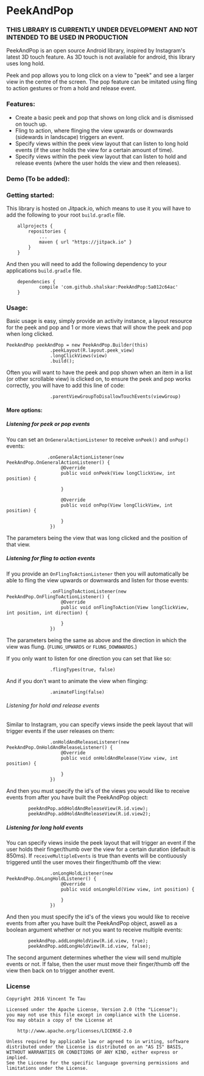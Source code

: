 # PeekAndPop

### THIS LIBRARY IS CURRENTLY UNDER DEVELOPMENT AND NOT INTENDED TO BE USED IN PRODUCTION 

PeekAndPop is an open source Android library, inspired by Instagram's latest 3D touch feature.
As 3D touch is not available for android, this library uses long hold.

Peek and pop allows you to long click on a view to "peek" and see a larger view in the centre of the screen.
The pop feature can be imitated using fling to action gestures or from a hold and release event.

### Features:

- Create a basic peek and pop that shows on long click and is dismissed on touch up.
- Fling to action, where flinging the view upwards or downwards (sidewards in landscape) triggers an event.
- Specify views within the peek view layout that can listen to long hold events (if the user holds the view for a 
certain amount of time).
- Specify views within the peek view layout that can listen to hold and release events (where the user holds the view
 and then releases).

### Demo (To be added): 

### Getting started:

This library is hosted on Jitpack.io, which means to use it you will have to add the following to your root `build.gradle` file.

```
	allprojects {
		repositories {
			...
			maven { url "https://jitpack.io" }
		}
	}
```

And then you will need to add the following dependency to your applications `build.gradle` file.

```
	dependencies {
	        compile 'com.github.shalskar:PeekAndPop:5a012c64ac'
	}
```

### Usage:
Basic usage is easy, simply provide an activity instance, a layout resource for the peek and pop and 1 or more views that will show the peek and pop when long clicked.


```  
PeekAndPop peekAndPop = new PeekAndPop.Builder(this)
                .peekLayout(R.layout.peek_view)
                .longClickViews(view)
                .build();
```


Often you will want to have the peek and pop shown when an item in a list (or other scrollable view) is clicked on, to ensure the peek and pop works correctly, you will have to add this line of code:


```
                .parentViewGroupToDisallowTouchEvents(viewGroup)
```

#### More options:

##### Listening for peek or pop events

You can set an `OnGeneralActionListener` to receive `onPeek()` and `onPop()` events:

```            
               .onGeneralActionListener(new PeekAndPop.OnGeneralActionListener() {
                    @Override
                    public void onPeek(View longClickView, int position) {
                        
                    }

                    @Override
                    public void onPop(View longClickView, int position) {

                    }
                })
```

The parameters being the view that was long clicked and the position of that view.

##### Listening for fling to action events

If you provide an `OnFlingToActionListener` then you will automatically be able to fling the view upwards or downwards and listen for those events:

```
                .onFlingToActionListener(new PeekAndPop.OnFlingToActionListener() {
                    @Override
                    public void onFlingToAction(View longClickView, int position, int direction) {
                        
                    }
                })
```

The parameters being the same as above and the direction in which the view was flung. (`FLUNG_UPWARDS` or `FLUNG_DOWNWARDS`.)

If you only want to listen for one direction you can set that like so:

```           
                .flingTypes(true, false)
```

And if you don't want to animate the view when flinging:

```
                .animateFling(false)
```

###### Listening for hold and release events

Similar to Instagram, you can specify views inside the peek layout that will trigger events if the user releases on them:

```
                .onHoldAndReleaseListener(new PeekAndPop.OnHoldAndReleaseListener() {
                    @Override
                    public void onHoldAndRelease(View view, int position) {
                        
                    }
                })
```

And then you must specify the id's of the views you would like to receive events from after you have built the PeekAndPop object:

```
        peekAndPop.addHoldAndReleaseView(R.id.view);
        peekAndPop.addHoldAndReleaseView(R.id.view2);
```

##### Listening for long hold events

You can specify views inside the peek layout that will trigger an event if the user holds their finger/thumb over the view for a certain duration (default is 850ms). If `receiveMultipleEvents` is true than events will be contiuously triggered until the user moves their finger/thumb off the view:

```
                .onLongHoldListener(new PeekAndPop.OnLongHoldListener() {
                    @Override
                    public void onLongHold(View view, int position) {
                        
                    }
                })
```

And then you must specify the id's of the views you would like to receive events from after you have built the PeekAndPop object, aswell as a boolean argument whether or not you want to receive multiple events:

```
        peekAndPop.addLongHoldView(R.id.view, true);
        peekAndPop.addLongHoldView(R.id.view, false);
```


The second argument determines whether the view will send multiple events or not. If false, then the user must move their finger/thumb off the view then back on to trigger another event.


### License

```
Copyright 2016 Vincent Te Tau

Licensed under the Apache License, Version 2.0 (the "License");
you may not use this file except in compliance with the License.
You may obtain a copy of the License at

    http://www.apache.org/licenses/LICENSE-2.0

Unless required by applicable law or agreed to in writing, software
distributed under the License is distributed on an "AS IS" BASIS,
WITHOUT WARRANTIES OR CONDITIONS OF ANY KIND, either express or implied.
See the License for the specific language governing permissions and
limitations under the License.
```
